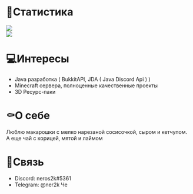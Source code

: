 # 📝Статистика 
![](https://github-readme-stats.vercel.app/api?username=neros2k&show_icons=true&count_private=true&theme=dark)  
![](https://github-readme-stats.vercel.app/api/top-langs?username=neros2k&count_private=true&theme=dark)
# 💻Интересы
- Java разработка ( BukkitAPI, JDA ( Java Discord Api ) )
- Minecraft сервера, полноценные качественные проекты
- 3D Ресурс-паки
# ⚰️О себе
Люблю макарошки с мелко нарезаной сосисочкой, сыром и кетчупом. А еще чай с корицей, мятой и лаймом
# 🚨Связь
- Discord: neros2k#5361
- Telegram: @ner2k
Че
